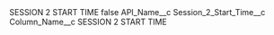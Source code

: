 <?xml version="1.0" encoding="UTF-8"?>
<CustomMetadata xmlns="http://soap.sforce.com/2006/04/metadata" xmlns:xsi="http://www.w3.org/2001/XMLSchema-instance" xmlns:xsd="http://www.w3.org/2001/XMLSchema">
    <label>SESSION 2 START TIME</label>
    <protected>false</protected>
    <values>
        <field>API_Name__c</field>
        <value xsi:type="xsd:string">Session_2_Start_Time__c</value>
    </values>
    <values>
        <field>Column_Name__c</field>
        <value xsi:type="xsd:string">SESSION 2 START TIME</value>
    </values>
</CustomMetadata>
